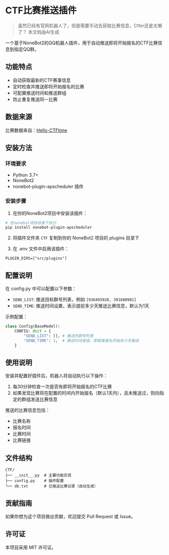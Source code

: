 # CTF比赛推送插件
> 虽然已经有官网机器人了，但是需要手动去获取比赛信息，Ctfer还是太懒了？ 本文档由AI生成

一个基于NoneBot2的QQ机器人插件，用于自动推送即将开始报名的CTF比赛信息到指定QQ群。

## 功能特点

- 自动获取最新的CTF赛事信息
- 定时检查并推送即将开始报名的比赛
- 可配置推送时间和推送群组
- 防止重复推送同一比赛

## 数据来源

比赛数据来自：[Hello-CTFtime](https://raw.githubusercontent.com/ProbiusOfficial/Hello-CTFtime/main/CN.json)

## 安装方法

### 环境要求

- Python 3.7+
- NoneBot2
- nonebot-plugin-apscheduler 插件

### 安装步骤

1. 在你的NoneBot2项目中安装该插件：

```bash
# 在nonebot项目目录下执行
pip install nonebot-plugin-apscheduler
```

2. 将插件文件夹 `CTF` 复制到你的 NoneBot2 项目的 plugins 目录下

3. 在 .env 文件中启用该插件：

```
PLUGIN_DIRS=["src/plugins"]
```

## 配置说明

在 config.py 中可以配置以下参数：

- `SEND_LIST`: 推送目标群号列表，例如 `[936493920, 391680981]`
- `SEND_TIME`: 推送时间设置，表示提前多少天推送比赛信息，默认为1天

示例配置：

```python
class Config(BaseModel):
    CONFIG: dict = {
        "SEND_LIST": [], # 推送的群号列表
        "SEND_TIME": 1,  # 推送时间差值，即距离报名开始多少天推送
    }
```

## 使用说明

安装并配置好插件后，机器人将自动执行以下操作：

1. 每30分钟检查一次是否有即将开始报名的CTF比赛
2. 如果发现比赛将在配置的时间内开始报名（默认1天内），且未推送过，则向指定的群组发送比赛信息

推送的比赛信息包括：
- 比赛名称
- 报名时间
- 比赛时间
- 比赛链接

## 文件结构

```
CTF/
├── __init__.py  # 主要功能实现
├── config.py    # 插件配置
└── db.txt       # 已推送比赛记录（自动生成）
```

## 贡献指南

如果你想为这个项目做出贡献，欢迎提交 Pull Request 或 Issue。

## 许可证

本项目采用 MIT 许可证。